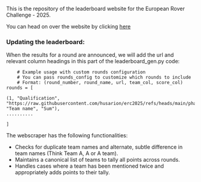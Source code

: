 This is the repository of the leaderboard website for the European Rover Challenge - 2025.

You can head on over the website by clicking [here](https://iitbmartian.github.io/erc-2025-leaderboard/)
### Updating the leaderboard:

When the results for a round are announced, we will add the url and relevant column headings in this part of the leaderboard_gen.py code:

```
    # Example usage with custom rounds configuration
    # You can pass rounds_config to customize which rounds to include
    # Format: (round_number, round_name, url, team_col, score_col)
rounds = [
  
(1, "Qualification",  "https://raw.githubusercontent.com/husarion/erc2025/refs/heads/main/phase_1/qualification_results.md",  "Team name", "Sum"),
..........

]
```

The webscraper has the following functionalities:
* Checks for duplicate team names and alternate, subtle difference in team names (Think Team A, A or A team).
* Maintains a canonical list of teams to tally all points across rounds.
* Handles cases where a team has been mentioned twice and appropriately adds points to their tally.